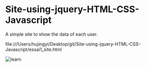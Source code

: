 # Site-using-jquery-HTML-CSS-Javascript
A simple site to show the data of each user.

file:///Users/hujingyi/Desktop/git/Site-using-jquery-HTML-CSS-Javascript/essai1_site.html


![learn](https://github.com/JingyiHU/Users_Intro_Site/blob/master/images/screenshot1.jpg)

